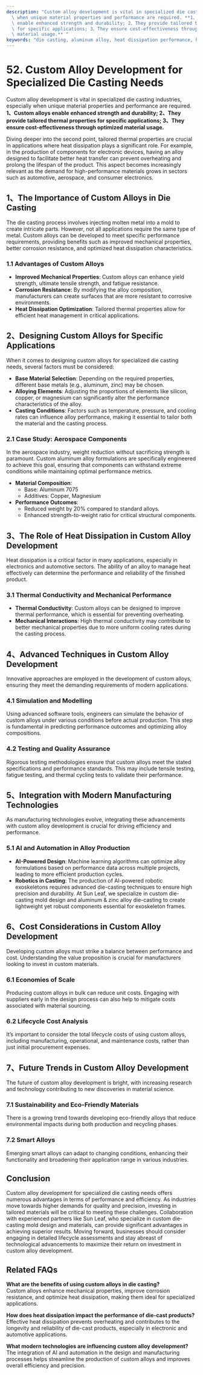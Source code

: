 ```yaml
---
description: "Custom alloy development is vital in specialized die casting industries, especially\
  \ when unique material properties and performance are required. **1、Custom alloys\
  \ enable enhanced strength and durability; 2、They provide tailored thermal properties\
  \ for specific applications; 3、They ensure cost-effectiveness through optimized\
  \ material usage.** "
keywords: "die casting, aluminum alloy, heat dissipation performance, heat dissipation efficiency"
---
```

# 52. Custom Alloy Development for Specialized Die Casting Needs  

  

Custom alloy development is vital in specialized die casting industries, especially when unique material properties and performance are required. **1、Custom alloys enable enhanced strength and durability; 2、They provide tailored thermal properties for specific applications; 3、They ensure cost-effectiveness through optimized material usage.** 

Diving deeper into the second point, tailored thermal properties are crucial in applications where heat dissipation plays a significant role. For example, in the production of components for electronic devices, having an alloy designed to facilitate better heat transfer can prevent overheating and prolong the lifespan of the product. This aspect becomes increasingly relevant as the demand for high-performance materials grows in sectors such as automotive, aerospace, and consumer electronics.

## **1、The Importance of Custom Alloys in Die Casting**

The die casting process involves injecting molten metal into a mold to create intricate parts. However, not all applications require the same type of metal. Custom alloys can be developed to meet specific performance requirements, providing benefits such as improved mechanical properties, better corrosion resistance, and optimized heat dissipation characteristics.

### **1.1 Advantages of Custom Alloys**

- **Improved Mechanical Properties**: Custom alloys can enhance yield strength, ultimate tensile strength, and fatigue resistance.
- **Corrosion Resistance**: By modifying the alloy composition, manufacturers can create surfaces that are more resistant to corrosive environments.
- **Heat Dissipation Optimization**: Tailored thermal properties allow for efficient heat management in critical applications.

## **2、Designing Custom Alloys for Specific Applications**

When it comes to designing custom alloys for specialized die casting needs, several factors must be considered:

- **Base Material Selection**: Depending on the required properties, different base metals (e.g., aluminum, zinc) may be chosen.
- **Alloying Elements**: Adjusting the proportions of elements like silicon, copper, or magnesium can significantly alter the performance characteristics of the alloy.
- **Casting Conditions**: Factors such as temperature, pressure, and cooling rates can influence alloy performance, making it essential to tailor both the material and the casting process.

### **2.1 Case Study: Aerospace Components**

In the aerospace industry, weight reduction without sacrificing strength is paramount. Custom aluminum alloy formulations are specifically engineered to achieve this goal, ensuring that components can withstand extreme conditions while maintaining optimal performance metrics.

- **Material Composition**:
    - Base: Aluminum 7075
    - Additives: Copper, Magnesium  
- **Performance Outcomes**:
    - Reduced weight by 20% compared to standard alloys.
    - Enhanced strength-to-weight ratio for critical structural components.

## **3、The Role of Heat Dissipation in Custom Alloy Development**

Heat dissipation is a critical factor in many applications, especially in electronics and automotive sectors. The ability of an alloy to manage heat effectively can determine the performance and reliability of the finished product.

### **3.1 Thermal Conductivity and Mechanical Performance**

- **Thermal Conductivity**: Custom alloys can be designed to improve thermal performance, which is essential for preventing overheating.
- **Mechanical Interactions**: High thermal conductivity may contribute to better mechanical properties due to more uniform cooling rates during the casting process.

## **4、Advanced Techniques in Custom Alloy Development**

Innovative approaches are employed in the development of custom alloys, ensuring they meet the demanding requirements of modern applications.

### **4.1 Simulation and Modelling**

Using advanced software tools, engineers can simulate the behavior of custom alloys under various conditions before actual production. This step is fundamental in predicting performance outcomes and optimizing alloy compositions.

### **4.2 Testing and Quality Assurance**

Rigorous testing methodologies ensure that custom alloys meet the stated specifications and performance standards. This may include tensile testing, fatigue testing, and thermal cycling tests to validate their performance.

## **5、Integration with Modern Manufacturing Technologies**

As manufacturing technologies evolve, integrating these advancements with custom alloy development is crucial for driving efficiency and performance.

### **5.1 AI and Automation in Alloy Production**

- **AI-Powered Design**: Machine learning algorithms can optimize alloy formulations based on performance data across multiple projects, leading to more efficient production cycles.
- **Robotics in Casting**: The production of AI-powered robotic exoskeletons requires advanced die-casting techniques to ensure high precision and durability. At Sun Leaf, we specialize in custom die-casting mold design and aluminum & zinc alloy die-casting to create lightweight yet robust components essential for exoskeleton frames.

## **6、Cost Considerations in Custom Alloy Development**

Developing custom alloys must strike a balance between performance and cost. Understanding the value proposition is crucial for manufacturers looking to invest in custom materials.

### **6.1 Economies of Scale**

Producing custom alloys in bulk can reduce unit costs. Engaging with suppliers early in the design process can also help to mitigate costs associated with material sourcing.

### **6.2 Lifecycle Cost Analysis**

It’s important to consider the total lifecycle costs of using custom alloys, including manufacturing, operational, and maintenance costs, rather than just initial procurement expenses.

## **7、Future Trends in Custom Alloy Development**

The future of custom alloy development is bright, with increasing research and technology contributing to new discoveries in material science.

### **7.1 Sustainability and Eco-Friendly Materials**

There is a growing trend towards developing eco-friendly alloys that reduce environmental impacts during both production and recycling phases.

### **7.2 Smart Alloys**

Emerging smart alloys can adapt to changing conditions, enhancing their functionality and broadening their application range in various industries.

## Conclusion

Custom alloy development for specialized die casting needs offers numerous advantages in terms of performance and efficiency. As industries move towards higher demands for quality and precision, investing in tailored materials will be critical to meeting these challenges. Collaboration with experienced partners like Sun Leaf, who specialize in custom die-casting mold design and materials, can provide significant advantages in achieving superior results. Moving forward, businesses should consider engaging in detailed lifecycle assessments and stay abreast of technological advancements to maximize their return on investment in custom alloy development.

## Related FAQs

**What are the benefits of using custom alloys in die casting?**  
Custom alloys enhance mechanical properties, improve corrosion resistance, and optimize heat dissipation, making them ideal for specialized applications.

**How does heat dissipation impact the performance of die-cast products?**  
Effective heat dissipation prevents overheating and contributes to the longevity and reliability of die-cast products, especially in electronic and automotive applications.

**What modern technologies are influencing custom alloy development?**  
The integration of AI and automation in the design and manufacturing processes helps streamline the production of custom alloys and improves overall efficiency and precision.
